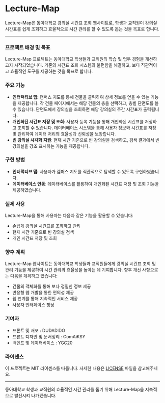 # Lecture-Map

Lecture-Map은 동아대학교 강의실 시간표 조회 웹사이트로, 학생과 교직원이 강의실 시간표를 쉽게 조회하고 효율적으로 시간 관리를 할 수 있도록 돕는 것을 목표로 합니다.

---
### 프로젝트 배경 및 목표

Lecture-Map 프로젝트는 동아대학교 학생들과 교직원의 학습 및 업무 경험을 개선하고자 시작되었습니다. 기존의 시간표 조회 시스템의 불편함을 해결하고, 보다 직관적이고 효율적인 도구를 제공하는 것을 목표로 합니다.

### 주요 기능

- **인터랙티브 맵**: 캠퍼스 지도를 통해 건물을 클릭하여 상세 정보를 얻을 수 있는 기능을 제공합니다. 각 건물 페이지에서는 해당 건물의 층을 선택하고, 층별 단면도를 볼 수 있습니다. 단면도에서 강의실을 조회하면 해당 강의실의 주간 시간표가 출력됩니다.
- **개인화된 시간표 저장 및 조회**: 사용자 등록 기능을 통해 개인화된 시간표를 저장하고 조회할 수 있습니다. 데이터베이스 시스템을 통해 사용자 정보와 시간표를 저장 및 관리하여 데이터 처리의 효율성과 신뢰성을 보장합니다.
- **빈 강의실 시각화 지원**: 현재 시간 기준으로 빈 강의실을 검색하고, 검색 결과에서 빈 강의실을 강조 표시하는 기능을 제공합니다.

### 구현 방법

- **인터랙티브 맵**: 사용자가 캠퍼스 지도를 직관적으로 탐색할 수 있도록 구현하였습니다.
- **데이터베이스 연동**: 데이터베이스를 활용하여 개인화된 시간표 저장 및 조회 기능을 제공하였습니다.

### 실제 사용

Lecture-Map을 통해 사용자는 다음과 같은 기능을 활용할 수 있습니다:

- 손쉽게 강의실 시간표를 조회하고 관리
- 현재 시간 기준으로 빈 강의실 검색
- 개인 시간표 저장 및 조회

### 향후 계획

Lecture-Map 웹사이트는 동아대학교 학생들과 교직원들에게 강의실 시간표 조회 및 관리 기능을 제공하여 시간 관리의 효율성을 높이는 데 기여합니다. 향후 개선 사항으로는 다음을 계획하고 있습니다:

- 건물의 객체화를 통해 보다 정밀한 정보 제공
- 반응형 웹 개발을 통한 편의성 제공
- 웹 연계를 통해 지속적인 서비스 제공
- 사용자 인터페이스 향상

### 기여자

- 프론트 및 배포 : DUDADIDO
- 프론트 디자인 및 문서정리 : ComAiKSY
- 백엔드 및 데이터베이스 : YGC20

### 라이센스

이 프로젝트는 MIT 라이센스를 따릅니다. 자세한 내용은 [LICENSE](LICENSE) 파일을 참고해주세요.

---

동아대학교 학생과 교직원의 효율적인 시간 관리를 돕기 위해 Lecture-Map을 지속적으로 발전시켜 나가겠습니다.
